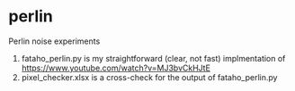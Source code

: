 # perlin
 Perlin noise experiments


1. fataho_perlin.py is my straightforward (clear, not fast) implmentation of https://www.youtube.com/watch?v=MJ3bvCkHJtE
2. pixel_checker.xlsx is a cross-check for the output of fataho_perlin.py